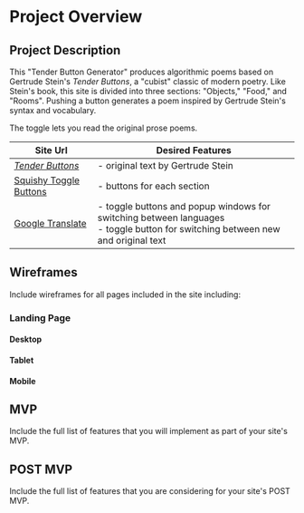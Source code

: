# Project Overview

## Project Description

This "Tender Button Generator" produces algorithmic poems based on Gertrude Stein's _Tender Buttons_, a "cubist" classic of modern poetry. Like Stein's book, this site is divided into three sections: "Objects," "Food," and "Rooms". Pushing a button generates a poem inspired by Gertrude Stein's syntax and vocabulary.

The toggle lets you read the original prose poems. 

| Site Url        | Desired Features           | 
| ------------- |-------------| 
| [_Tender Buttons_](http://www.bartleby.com/140/)| - original text by Gertrude Stein| 
| [Squishy Toggle Buttons](https://codepen.io/soulwire/pen/bKens)| - buttons for each section| 
| [Google Translate](https://translate.google.com/)| - toggle buttons and popup windows for switching between languages <br>  - toggle button for switching between new and original text|  

## Wireframes

Include wireframes for all pages included in the site including:

### Landing Page

#### Desktop

#### Tablet

#### Mobile

## MVP 

Include the full list of features that you will implement as part of your site's MVP. 

## POST MVP

Include the full list of features that you are considering for your site's POST MVP.

